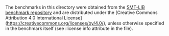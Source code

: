 The benchmarks in this directory were obtained from the [SMT-LIB
benchmark repository](https://smtlib.cs.uiowa.edu/benchmarks.shtml)
and are distributed under the [Creative Commons Attribution 4.0
International License] (https://creativecommons.org/licenses/by/4.0/),
unless otherwise specified in the benchmark itself (see :license info
attribute in the file).
